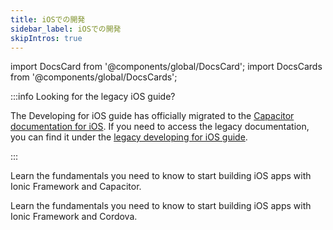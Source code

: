 ```yaml
---
title: iOSでの開発
sidebar_label: iOSでの開発
skipIntros: true
---
```


<head>
  <title>iOSアプリ開発ガイド: Xcode Setup to Build and Run iOS Apps</title>
  <meta
    name="description"
    content="Ionic's iOS development guide covers how to build and run Ionic apps on iOS simulators and devices. iOS apps can only be developed on macOS with Xcode setup."
  />
</head>

import DocsCard from '@components/global/DocsCard';
import DocsCards from '@components/global/DocsCards';

:::info Looking for the legacy iOS guide?

The Developing for iOS guide has officially migrated to the [Capacitor documentation for iOS](https://capacitorjs.com/docs/ios). If you need to access the legacy documentation, you can find it under the [legacy developing for iOS guide](https://ionic-docs-o31kiyk8l-ionic1.vercel.app/docs/v6/developing/ios).

:::

<DocsCards>
  <DocsCard
    header="Developing for iOS with Capacitor (Recommended)"
    href="https://capacitorjs.com/docs/ios"
    icon="/icons/capacitor-logo.svg"
  >
    <p>Learn the fundamentals you need to know to start building iOS apps with Ionic Framework and Capacitor.</p>
  </DocsCard>
  <DocsCard
    header="Developing for iOS with Cordova (Legacy)"
    href="https://ionic-docs-o31kiyk8l-ionic1.vercel.app/docs/v6/developing/ios"
    icon="/icons/native-cordova-bot.png"
  >
    <p>Learn the fundamentals you need to know to start building iOS apps with Ionic Framework and Cordova.</p>
  </DocsCard>
</DocsCards>
